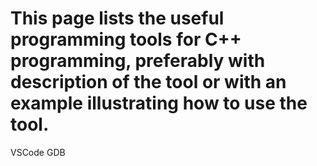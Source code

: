 # This page lists the useful programming tools for C++ programming, preferably with description of the tool or with an example illustrating how to use the tool. 
VSCode
GDB